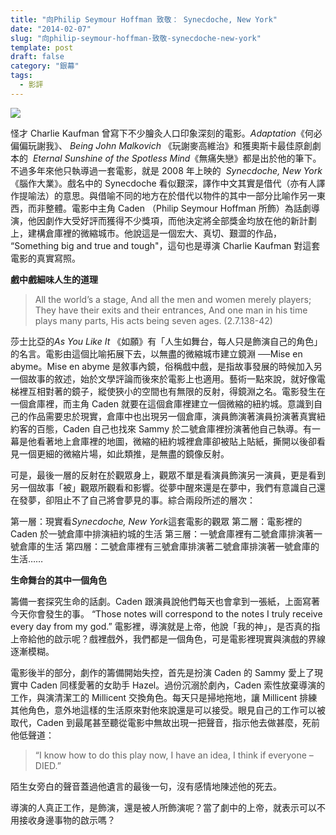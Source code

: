 ```yaml
---
title: "向Philip Seymour Hoffman 致敬： Synecdoche, New York"
date: "2014-02-07"
slug: "向philip-seymour-hoffman-致敬-synecdoche-new-york"
template: post
draft: false
category: "銀幕"
tags:
  - 影評
---
```


![](/media/new-yotk.jpg)

怪才 Charlie Kaufman 曾寫下不少膾灸人口印象深刻的電影。_Adaptation_《何必偏偏玩謝我》、 *Being John Malkovich* 《玩謝麥高維治》和獲奧斯卡最佳原創劇本的  *Eternal Sunshine of the Spotless Mind*《無痛失戀》都是出於他的筆下。不過多年來他只執導過一套電影，就是 2008 年上映的  *Synecdoche, New York*《腦作大業》。戲名中的 Synecdoche 看似艱深，譯作中文其實是借代（亦有人譯作提喻法）的意思。與借喻不同的地方在於借代以物件的其中一部分比喻作另一東西，而非整體。電影中主角 Caden （Philip Seymour Hoffman 所飾）為話劇導演，他因劇作大受好評而獲得不少獎項，而他決定將全部獎金均放在他的新計劃上，建構倉庫裡的微縮城市。他說這是一個宏大、真切、艱澀的作品， “Something big and true and tough"，這句也是導演 Charlie Kaufman 對這套電影的真實寫照。

**戲中戲細味人生的道理**

> All the world’s a stage, And all the men and women merely players; They have their exits and their entrances, And one man in his time plays many parts, His acts being seven ages. (2.7.138-42)

莎士比亞的*As You Like It* 《如願》有「人生如舞台，每人只是飾演自己的角色」的名言。電影由這個比喻拓展下去，以無盡的微縮城市建立鏡淵 ──Mise en abyme。Mise en abyme 是敘事內鏡，俗稱戲中戲，是指故事發展的時候加入另一個故事的敘述，始於文學評論而後來於電影上也適用。藝術一點來說，就好像電梯裡互相對著的鏡子，縱使狹小的空間也有無限的反射，得鏡淵之名。電影發生在一個倉庫裡，而主角 Caden 就要在這個倉庫裡建立一個微縮的紐約城。意識到自己的作品需要忠於現實，倉庫中也出現另一個倉庫，演員飾演著演員扮演著真實紐約客的百態，Caden 自己也找來 Sammy 於二號倉庫裡扮演著他自己執導。有一幕是他看著地上倉庫裡的地圖，微縮的紐約城裡倉庫卻被貼上貼紙，撕開以後卻看見一個更細的微縮片場，如此類推，是無盡的鏡像反射。

可是，最後一層的反射在於觀眾身上，觀眾不單是看演員飾演另一演員，更是看到另一個故事「被」觀眾所觀看和影響。從夢中醒來還是在夢中，我們有意識自己還在發夢，卻阻止不了自己將會夢見的事。綜合兩段所述的層次：

第一層：現實看*Synecdoche, New York*這套電影的觀眾 第二層：電影裡的 Caden 於一號倉庫中排演紐約城的生活 第三層：一號倉庫裡有二號倉庫排演著一號倉庫的生活 第四層：二號倉庫裡有三號倉庫排演著二號倉庫排演著一號倉庫的生活……

**生命舞台的其中一個角色**

籌備一套探究生命的話劇。Caden 跟演員說他們每天也會拿到一張紙，上面寫著今天你會發生的事。 “Those notes will correspond to the notes I truly receive every day from my god.” 電影裡，導演就是上帝，他說「我的神」，是否真的指上帝給他的啟示呢？戲裡戲外，我們都是一個角色，可是電影裡現實與演戲的界線逐漸模糊。

電影後半的部分，劇作的籌備開始失控，首先是扮演 Caden 的 Sammy 愛上了現實中 Caden 同樣愛著的女助手 Hazel。過份沉溺於劇內，Caden 索性放棄導演的工作，與演清潔工的 Millicent 交換角色。每天只是掃地拖地，讓 Millicent 排練其他角色，意外地這樣的生活原來對他來說還是可以接受。眼見自己的工作可以被取代，Caden 到最尾甚至聽從電影中無故出現一把聲音，指示他去做甚麼，死前他低聲道：

> “I know how to do this play now, I have an idea, I think if everyone – DIED.”

陌生女旁白的聲音蓋過他遺言的最後一句，沒有感情地陳述他的死去。

導演的人真正工作，是飾演，還是被人所飾演呢？當了劇中的上帝，就表示可以不用接收身邊事物的啟示嗎？
